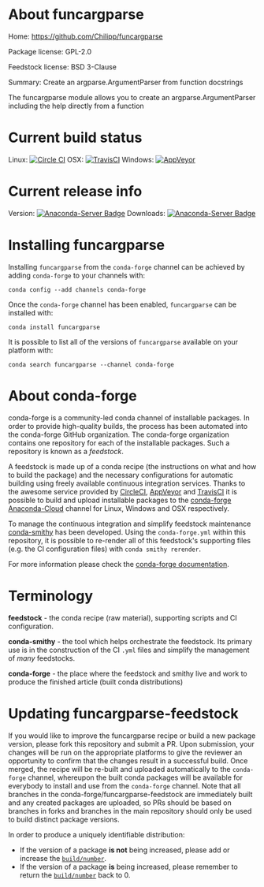 About funcargparse
==================

Home: https://github.com/Chilipp/funcargparse

Package license: GPL-2.0

Feedstock license: BSD 3-Clause

Summary: Create an argparse.ArgumentParser from function docstrings

The funcargparse module allows you to create an argparse.ArgumentParser
including the help directly from a function


Current build status
====================

Linux: [![Circle CI](https://circleci.com/gh/conda-forge/funcargparse-feedstock.svg?style=shield)](https://circleci.com/gh/conda-forge/funcargparse-feedstock)
OSX: [![TravisCI](https://travis-ci.org/conda-forge/funcargparse-feedstock.svg?branch=master)](https://travis-ci.org/conda-forge/funcargparse-feedstock)
Windows: [![AppVeyor](https://ci.appveyor.com/api/projects/status/github/conda-forge/funcargparse-feedstock?svg=True)](https://ci.appveyor.com/project/conda-forge/funcargparse-feedstock/branch/master)

Current release info
====================
Version: [![Anaconda-Server Badge](https://anaconda.org/conda-forge/funcargparse/badges/version.svg)](https://anaconda.org/conda-forge/funcargparse)
Downloads: [![Anaconda-Server Badge](https://anaconda.org/conda-forge/funcargparse/badges/downloads.svg)](https://anaconda.org/conda-forge/funcargparse)

Installing funcargparse
=======================

Installing `funcargparse` from the `conda-forge` channel can be achieved by adding `conda-forge` to your channels with:

```
conda config --add channels conda-forge
```

Once the `conda-forge` channel has been enabled, `funcargparse` can be installed with:

```
conda install funcargparse
```

It is possible to list all of the versions of `funcargparse` available on your platform with:

```
conda search funcargparse --channel conda-forge
```


About conda-forge
=================

conda-forge is a community-led conda channel of installable packages.
In order to provide high-quality builds, the process has been automated into the
conda-forge GitHub organization. The conda-forge organization contains one repository
for each of the installable packages. Such a repository is known as a *feedstock*.

A feedstock is made up of a conda recipe (the instructions on what and how to build
the package) and the necessary configurations for automatic building using freely
available continuous integration services. Thanks to the awesome service provided by
[CircleCI](https://circleci.com/), [AppVeyor](http://www.appveyor.com/)
and [TravisCI](https://travis-ci.org/) it is possible to build and upload installable
packages to the [conda-forge](https://anaconda.org/conda-forge)
[Anaconda-Cloud](http://docs.anaconda.org/) channel for Linux, Windows and OSX respectively.

To manage the continuous integration and simplify feedstock maintenance
[conda-smithy](http://github.com/conda-forge/conda-smithy) has been developed.
Using the ``conda-forge.yml`` within this repository, it is possible to re-render all of
this feedstock's supporting files (e.g. the CI configuration files) with ``conda smithy rerender``.

For more information please check the [conda-forge documentation](https://conda-forge.org/docs/).

Terminology
===========

**feedstock** - the conda recipe (raw material), supporting scripts and CI configuration.

**conda-smithy** - the tool which helps orchestrate the feedstock.
                   Its primary use is in the construction of the CI ``.yml`` files
                   and simplify the management of *many* feedstocks.

**conda-forge** - the place where the feedstock and smithy live and work to
                  produce the finished article (built conda distributions)


Updating funcargparse-feedstock
===============================

If you would like to improve the funcargparse recipe or build a new
package version, please fork this repository and submit a PR. Upon submission,
your changes will be run on the appropriate platforms to give the reviewer an
opportunity to confirm that the changes result in a successful build. Once
merged, the recipe will be re-built and uploaded automatically to the
`conda-forge` channel, whereupon the built conda packages will be available for
everybody to install and use from the `conda-forge` channel.
Note that all branches in the conda-forge/funcargparse-feedstock are
immediately built and any created packages are uploaded, so PRs should be based
on branches in forks and branches in the main repository should only be used to
build distinct package versions.

In order to produce a uniquely identifiable distribution:
 * If the version of a package **is not** being increased, please add or increase
   the [``build/number``](http://conda.pydata.org/docs/building/meta-yaml.html#build-number-and-string).
 * If the version of a package **is** being increased, please remember to return
   the [``build/number``](http://conda.pydata.org/docs/building/meta-yaml.html#build-number-and-string)
   back to 0.